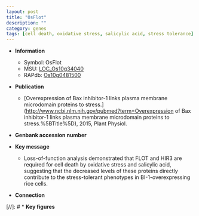```yaml
---
layout: post
title: "OsFlot"
description: ""
category: genes
tags: [cell death, oxidative stress, salicylic acid, stress tolerance]
---
```


* **Information**  
    + Symbol: OsFlot  
    + MSU: [LOC_Os10g34040](http://rice.plantbiology.msu.edu/cgi-bin/ORF_infopage.cgi?orf=LOC_Os10g34040)  
    + RAPdb: [Os10g0481500](http://rapdb.dna.affrc.go.jp/viewer/gbrowse_details/irgsp1?name=Os10g0481500)  

* **Publication**  
    + [Overexpression of Bax inhibitor-1 links plasma membrane microdomain proteins to stress.](http://www.ncbi.nlm.nih.gov/pubmed?term=Overexpression of Bax inhibitor-1 links plasma membrane microdomain proteins to stress.%5BTitle%5D), 2015, Plant Physiol.

* **Genbank accession number**  

* **Key message**  
    + Loss-of-function analysis demonstrated that FLOT and HIR3 are required for cell death by oxidative stress and salicylic acid, suggesting that the decreased levels of these proteins directly contribute to the stress-tolerant phenotypes in BI-1-overexpressing rice cells.

* **Connection**  

[//]: # * **Key figures**  


